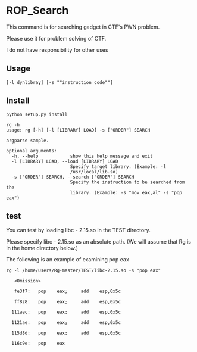 # ROP_Search
This command is for searching gadget in CTF's PWN problem.

Please use it for problem solving of CTF.

I do not have responsibility for other uses

## Usage
```
[-l dynlibray] [-s ""instruction code""]
```



## Install
```
python setup.py install

rg -h
usage: rg [-h] [-l [LIBRARY] LOAD] -s ["ORDER"] SEARCH

argparse sample.

optional arguments:
  -h, --help            show this help message and exit
  -l [LIBRARY] LOAD, --load [LIBRARY] LOAD
                        Specify target library. (Example: -l
                        /usr/local/lib.so)
  -s ["ORDER"] SEARCH, --search ["ORDER"] SEARCH
                        Specify the instruction to be searched from the
                        library. (Example: -s "mov eax,al" -s "pop eax")

```

## test

You can test by loading libc - 2.15.so in the TEST directory.

Please specify libc - 2.15.so as an absolute path. (We will assume that Rg is in the home directory below.) 

The following is an example of examining pop eax

```
rg -l /home/Users/Rg-master/TEST/libc-2.15.so -s "pop eax"

   <Omission>

   fe3f7:	pop    eax; 	add    esp,0x5c

   ff828:	pop    eax; 	add    esp,0x5c

  111aec:	pop    eax; 	add    esp,0x5c

  1121ae:	pop    eax; 	add    esp,0x5c

  115d8d:	pop    eax; 	add    esp,0x5c

  116c9e:	pop    eax
```

